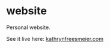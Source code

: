 # website
Personal website.

See it live here: [kathrynfreesmeier.com](http://www.kathrynfreesmeier.com/)
